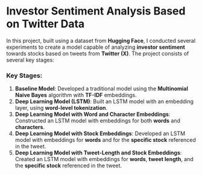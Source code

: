 # Investor Sentiment Analysis Based on Twitter Data

In this project, built using a dataset from **Hugging Face**, I conducted several experiments to create a model capable of analyzing **investor sentiment** towards stocks based on tweets from **Twitter (X)**. The project consists of several key stages:

### Key Stages:
1. **Baseline Model**: Developed a traditional model using the **Multinomial Naive Bayes** algorithm with **TF-IDF** embeddings.
2. **Deep Learning Model (LSTM)**: Built an LSTM model with an embedding layer, using **word-level tokenization**.
3. **Deep Learning Model with Word and Character Embeddings**: Constructed an LSTM model with embeddings for both **words** and **characters**.
4. **Deep Learning Model with Stock Embeddings**: Developed an LSTM model with embeddings for **words** and for the **specific stock** referenced in the tweet.
5. **Deep Learning Model with Tweet-Length and Stock Embeddings**: Created an LSTM model with embeddings for **words**, **tweet length**, and the **specific stock** referenced in the tweet.
